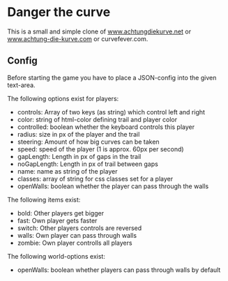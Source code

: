# Danger the curve

This is a small and simple clone of www.achtungdiekurve.net or www.achtung-die-kurve.com or curvefever.com.

## Config

Before starting the game you have to place a JSON-config into the given text-area.

The following options exist for players:
- controls: Array of two keys (as string) which control left and right
- color: string of html-color defining trail and player color
- controlled: boolean whether the keyboard controls this player
- radius: size in px of the player and the trail
- steering: Amount of how big curves can be taken
- speed: speed of the player (1 is approx. 60px per second)
- gapLength: Length in px of gaps in the trail
- noGapLength: Length in px of trail between gaps
- name: name as string of the player
- classes: array of string for css classes set for a player
- openWalls: boolean whether the player can pass through the walls

The following items exist:
- bold: Other players get bigger
- fast: Own player gets faster
- switch: Other players controls are reversed
- walls: Own player can pass through walls
- zombie: Own player controlls all players

The following world-options exist:
- openWalls: boolean whether players can pass through walls by default

